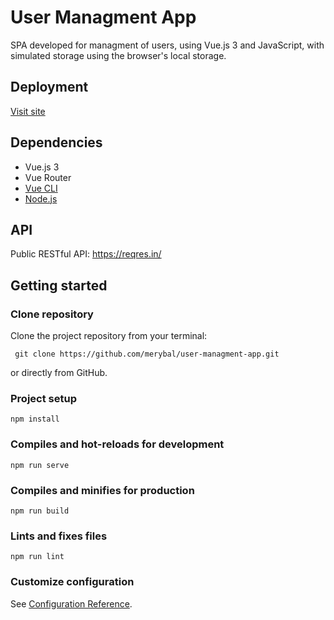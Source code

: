 # User Managment App

SPA developed for managment of users, using Vue.js 3 and JavaScript, with simulated storage using the browser's local storage.

## Deployment

[Visit site](https://merybal.github.io/user-managment-app/)

## Dependencies
- Vue.js 3
- Vue Router
- [Vue CLI](https://cli.vuejs.org/)
- [Node.js](https://nodejs.org/es/)

## API

Public RESTful API: https://reqres.in/

## Getting started

### Clone repository

Clone the project repository from your terminal:
```
 git clone https://github.com/merybal/user-managment-app.git
```
or directly from GitHub.

### Project setup
```
npm install
```

### Compiles and hot-reloads for development
```
npm run serve
```

### Compiles and minifies for production
```
npm run build
```

### Lints and fixes files
```
npm run lint
```

### Customize configuration
See [Configuration Reference](https://cli.vuejs.org/config/).
